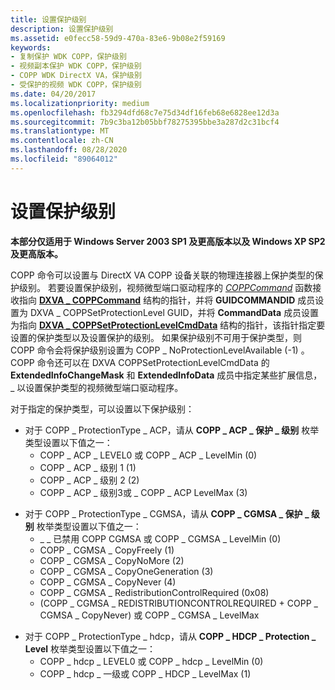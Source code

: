 ```yaml
---
title: 设置保护级别
description: 设置保护级别
ms.assetid: e0fecc58-59d9-470a-83e6-9b08e2f59169
keywords:
- 复制保护 WDK COPP，保护级别
- 视频副本保护 WDK COPP，保护级别
- COPP WDK DirectX VA，保护级别
- 受保护的视频 WDK COPP，保护级别
ms.date: 04/20/2017
ms.localizationpriority: medium
ms.openlocfilehash: fb3294dfd68c7e75d34df16feb68e6828ee12d3a
ms.sourcegitcommit: 7b9c3ba12b05bbf78275395bbe3a287d2c31bcf4
ms.translationtype: MT
ms.contentlocale: zh-CN
ms.lasthandoff: 08/28/2020
ms.locfileid: "89064012"
---
```

# <a name="setting-the-protection-level"></a>设置保护级别


**本部分仅适用于 Windows Server 2003 SP1 及更高版本以及 Windows XP SP2 及更高版本。**

COPP 命令可以设置与 DirectX VA COPP 设备关联的物理连接器上保护类型的保护级别。 若要设置保护级别，视频微型端口驱动程序的 [*COPPCommand*](./coppcommand.md) 函数接收指向 [**DXVA \_ COPPCommand**](/windows-hardware/drivers/ddi/dxva/ns-dxva-_dxva_coppcommand) 结构的指针，并将 **GUIDCOMMANDID** 成员设置为 DXVA \_ COPPSetProtectionLevel GUID，并将 **CommandData** 成员设置为指向 [**DXVA \_ COPPSetProtectionLevelCmdData**](/windows-hardware/drivers/ddi/dxva/ns-dxva-_dxva_coppsetprotectionlevelcmddata) 结构的指针，该指针指定要设置的保护类型以及设置保护的级别。 如果保护级别不可用于保护类型，则 COPP 命令会将保护级别设置为 COPP \_ NoProtectionLevelAvailable (-1) 。 COPP 命令还可以在 DXVA COPPSetProtectionLevelCmdData 的 **ExtendedInfoChangeMask** 和 **ExtendedInfoData** 成员中指定某些扩展信息， \_ 以设置保护类型的视频微型端口驱动程序。

对于指定的保护类型，可以设置以下保护级别：

-   对于 COPP \_ ProtectionType \_ ACP，请从 **COPP \_ ACP \_ 保护 \_ 级别** 枚举类型设置以下值之一：
    -   COPP \_ ACP \_ LEVEL0 或 COPP \_ ACP \_ LevelMin (0) 
    -   COPP \_ ACP \_ 级别 1 (1) 
    -   COPP \_ ACP \_ 级别 2 (2) 
    -   COPP \_ ACP \_ 级别3或 \_ COPP \_ ACP LevelMax (3) 

<!-- -->

-   对于 COPP \_ ProtectionType \_ CGMSA，请从 **COPP \_ CGMSA \_ 保护 \_ 级别** 枚举类型设置以下值之一：
    -   \_ \_ 已禁用 COPP CGMSA 或 COPP \_ CGMSA \_ LevelMin (0) 
    -   COPP \_ CGMSA \_ CopyFreely (1) 
    -   COPP \_ CGMSA \_ CopyNoMore (2) 
    -   COPP \_ CGMSA \_ CopyOneGeneration (3) 
    -   COPP \_ CGMSA \_ CopyNever (4) 
    -   COPP \_ CGMSA \_ RedistributionControlRequired (0x08) 
    -    (COPP \_ CGMSA \_ REDISTRIBUTIONCONTROLREQUIRED + COPP \_ CGMSA \_ CopyNever) 或 COPP \_ CGMSA \_ LevelMax

<!-- -->

-   对于 COPP \_ ProtectionType \_ hdcp，请从 **COPP \_ HDCP \_ Protection \_ Level** 枚举类型设置以下值之一：
    -   COPP \_ hdcp \_ LEVEL0 或 COPP \_ hdcp \_ LevelMin (0) 
    -   COPP \_ hdcp \_ 一级或 COPP \_ HDCP \_ LevelMax (1) 

 

